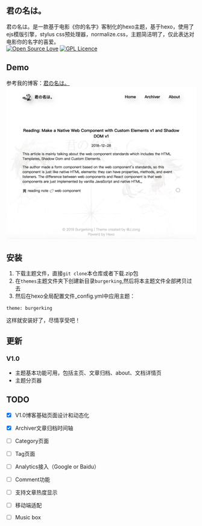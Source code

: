 ## 君の名は。
君の名は。是一款基于电影《你的名字》客制化的hexo主题，基于hexo，使用了ejs模版引擎，stylus css预处理器，normalize.css，主题简洁明了，仅此表达对电影你的名字的喜爱。   
[![Open Source Love](https://badges.frapsoft.com/os/v1/open-source.svg?v=103)](https://github.com/ellerbrock/open-source-badge/)  [![GPL Licence](https://badges.frapsoft.com/os/gpl/gpl.svg?v=103)](https://opensource.org/licenses/GPL-2.0)  
## Demo
参考我的博客：[君の名は。](https://jackzong.github.io)
![你的名字](https://github.com/JackZong/burger-king-hexo-theme/blob/master/source/imgs/demo.png)

## 安装
1. 下载主题文件，直接`git clone`本仓库或者下载.zip包   
2. 在`themes`主题文件夹下创建新目录`burgerking`,然后将本主题文件全部拷贝过去   
3. 然后在hexo全局配置文件_config.yml中应用主题：
```
theme: burgerking
```
这样就安装好了，尽情享受吧！   
## 更新
### V1.0
- 主题基本功能可用，包括主页、文章归档、about、文档详情页
- 主题分页器
## TODO
- [x] V1.0博客基础页面设计和动态化
- [x] Archiver文章归档时间轴
- [ ] Category页面
- [ ] Tag页面
- [ ] Analytics接入（Google or Baidu）
- [ ] Comment功能
- [ ] 支持文章热度显示
- [ ] 移动端适配
- [ ] Music box



